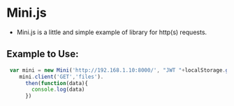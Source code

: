 # Mini.js
 * Mini.js is a little and simple example of library for http(s) requests.
 
 
 ## Example to Use:
 
```javascript
 var mini = new Mini('http://192.168.1.10:8000/', "JWT "+localStorage.getItem("TOKEN"));
    mini.client('GET','files').
      then(function(data){
        console.log(data)
      })
```

